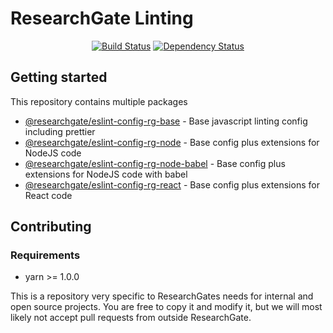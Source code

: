 <p align="center">
  <h1>ResearchGate Linting</h1>
  <!--img alt="Node Blueprint" src=".github/logo.svg" width="888" -->
</p>

<p align="center">
  <a href="https://travis-ci.org/researchgate/linting"><img alt="Build Status" src="https://travis-ci.org/researchgate/linting.svg?branch=master"></a>
  <a href="https://dependencyci.com/github/researchgate/linting"><img alt="Dependency Status" src="https://dependencyci.com/github/researchgate/linting/badge"></a>
</p>

## Getting started

This repository contains multiple packages

* [@researchgate/eslint-config-rg-base](./packages/eslint-config-rg-base) - Base javascript linting config including prettier
* [@researchgate/eslint-config-rg-node](./packages/eslint-config-rg-node) - Base config plus extensions for NodeJS code
* [@researchgate/eslint-config-rg-node-babel](./packages/eslint-config-rg-node-babel) - Base config plus extensions for NodeJS code with babel
* [@researchgate/eslint-config-rg-react](./packages/eslint-config-rg-react) - Base config plus extensions for React code

## Contributing

### Requirements

* yarn >= 1.0.0

This is a repository very specific to ResearchGates needs for internal and open source projects. You are free to copy it and modify it, but
we will most likely not accept pull requests from outside ResearchGate.

